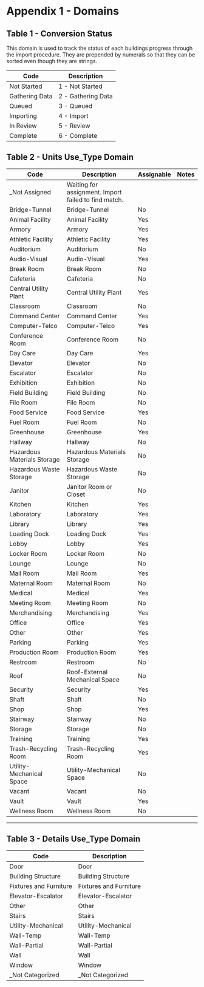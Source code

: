 
# Appendix 1 - Domains

## Table 1 - Conversion Status

This domain is used to track the status of each buildings progress through the import procedure.  They are prepended by 
numerals so that they can be sorted even though they are strings.

| Code                        | Description                                           | 
| --------------------------- | ----------------------------------------------------- | 
|  Not Started                | 1 - Not Started |
|  Gathering Data             | 2 - Gathering Data                                         | 
|  Queued                     | 3 - Queued |
|  Importing                  | 4 - Import |
|  In Review                  | 5 - Review |
|  Complete                   | 6 - Complete |


## Table 2 - Units Use_Type Domain


| Code                        | Description                                           | Assignable | Notes |
| --------------------------- | ----------------------------------------------------- | ---------- | ----- |
| _Not Assigned               | Waiting for assignment.  Import failed to find match. |
| Bridge-Tunnel               | Bridge-Tunnel                                         | No         |       |
| Animal Facility             | Animal Facility                                       | Yes        |       |
| Armory                      | Armory                                                | Yes        |       |
| Athletic Facility           | Athletic Facility                                     | Yes        |       |
| Auditorium                  | Auditorium                                            | No         |       |
| Audio-Visual                | Audio-Visual                                          | Yes        |       |
| Break Room                  | Break Room                                            | No         |       |
| Cafeteria                   | Cafeteria                                             | No         |       |
| Central Utility Plant       | Central Utility Plant                                 | Yes        |       |
| Classroom                   | Classroom                                             | No         |       |
| Command Center              | Command Center                                        | Yes        |       |
| Computer-Telco              | Computer-Telco                                        | Yes        |       |
| Conference Room             | Conference Room                                       | No         |       |
| Day Care                    | Day Care                                              | Yes        |       |
| Elevator                    | Elevator                                              | No         |       |
| Escalator                   | Escalator                                             | No         |       |
| Exhibition                  | Exhibition                                            | No         |       |
| Field Building              | Field Building                                        | No         |       |
| File Room                   | File Room                                             | No         |       |
| Food Service                | Food Service                                          | Yes        |       |
| Fuel Room                   | Fuel Room                                             | No         |       |
| Greenhouse                  | Greenhouse                                            | Yes        |       |
| Hallway                     | Hallway                                               | No         |       |
| Hazardous Materials Storage | Hazardous Materials Storage                           | No         |       |
| Hazardous Waste Storage     | Hazardous Waste Storage                               | No         |       |
| Janitor                     | Janitor Room or Closet                                | No         |       |
| Kitchen                     | Kitchen                                               | Yes        |       |
| Laboratory                  | Laboratory                                            | Yes        |       |
| Library                     | Library                                               | Yes        |       |
| Loading Dock                | Loading Dock                                          | Yes        |       |
| Lobby                       | Lobby                                                 | Yes        |       |
| Locker Room                 | Locker Room                                           | No         |       |
| Lounge                      | Lounge                                                | No         |       |
| Mail Room                   | Mail Room                                             | Yes        |       |
| Maternal Room               | Maternal Room                                         | No         |       |
| Medical                     | Medical                                               | Yes        |       |
| Meeting Room                | Meeting Room                                          | No         |       |
| Merchandising               | Merchandising                                         | Yes        |       |
| Office                      | Office                                                | Yes        |       |
| Other                       | Other                                                 | Yes        |       |
| Parking                     | Parking                                               | Yes        |       |
| Production Room             | Production Room                                       | Yes        |       |
| Restroom                    | Restroom                                              | No         |       |
| Roof                        | Roof-External Mechanical Space                        | No         |       |
| Security                    | Security                                              | Yes        |       |
| Shaft                       | Shaft                                                 | No         |       |
| Shop                        | Shop                                                  | Yes        |       |
| Stairway                    | Stairway                                              | No         |       |
| Storage                     | Storage                                               | No         |       |
| Training                    | Training                                              | Yes        |       |
| Trash-Recycling Room        | Trash-Recycling Room                                  | Yes        |       |
| Utility-Mechanical Space    | Utility-Mechanical Space                              | No         |       |
| Vacant                      | Vacant                                                | No         |       |
| Vault                       | Vault                                                 | Yes        |       |
| Wellness Room               | Wellness Room                                         | No         |       |


***
## Table 3 - Details Use_Type Domain

| **Code**               | **Description**        | 
|------------------------|-------------------------|
| Door                   | Door                    |
| Building Structure     | Building Structure      | 
| Fixtures and Furniture | Fixtures and Furniture  |  
| Elevator-Escalator     | Elevator-Escalator      |   
| Other                  | Other                   |    
| Stairs                 | Stairs                  |   
| Utility-Mechanical     | Utility-Mechanical      |    
| Wall-Temp              | Wall-Temp               |      
| Wall-Partial           | Wall-Partial            |  
| Wall           | Wall          | 
| Window           | Window           | 
| _Not Categorized           | _Not Categorized            |    